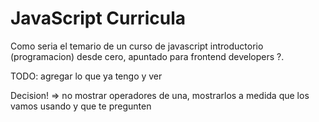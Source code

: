 # JavaScript Curricula

Como seria el temario de un curso de javascript introductorio (programacion) desde cero, apuntado para frontend developers ?.

TODO: agregar lo que ya tengo y ver

Decision! => no mostrar operadores de una, mostrarlos a medida que los vamos usando y que te pregunten
